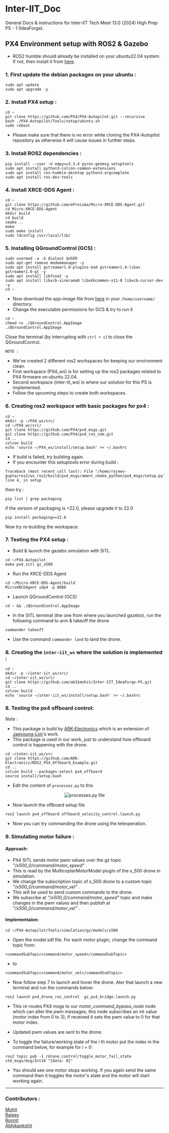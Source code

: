 # Inter-IIT_Doc
General Docs &amp; instructions for Inter-IIT Tech Meet 13.0 (2024) High Prep PS - 1 (IdeaForge).

## PX4 Environment setup with ROS2 & Gazebo
- ROS2 humble should already be installed on your ubuntu22.04 system. If not, then install it from [here](https://docs.ros.org/en/humble/Installation/Ubuntu-Install-Debs.html).

### 1. First update the debian packages on your ubuntu :
```
sudo apt update
sudo apt upgrade -y
```

### 2. Install PX4 setup :
```
cd ~
git clone https://github.com/PX4/PX4-Autopilot.git --recursive
bash ./PX4-Autopilot/Tools/setup/ubuntu.sh
sudo reboot
```
- Please make sure that there is no error while cloning the PX4-Autopilot repository as otherwise it will cause issues in further steps.

### 3. Install ROS2 dependencies :
```
pip install --user -U empy==3.3.4 pyros-genmsg setuptools
sudo apt install python3-colcon-common-extensions
sudo apt install ros-humble-desktop python3-argcomplete
sudo apt install ros-dev-tools
```

### 4. Install XRCE-DDS Agent :
```
cd ~
git clone https://github.com/eProsima/Micro-XRCE-DDS-Agent.git
cd Micro-XRCE-DDS-Agent
mkdir build
cd build
cmake ..
make
sudo make install
sudo ldconfig /usr/local/lib/
```

### 5. Installing QGroundControl (GCS) :
```
sudo usermod -a -G dialout $USER
sudo apt-get remove modemmanager -y
sudo apt install gstreamer1.0-plugins-bad gstreamer1.0-libav gstreamer1.0-gl -y
sudo apt install libfuse2 -y
sudo apt install libxcb-xinerama0 libxkbcommon-x11-0 libxcb-cursor-dev -y
cd ~
```
- Now download the app-image file from [here](https://d176tv9ibo4jno.cloudfront.net/latest/QGroundControl.AppImage) in your `/home/username/` directory.   
- Change the executable permissions for GCS & try to run it
```
cd ~
chmod +x ./QGroundControl.AppImage
./QGroundControl.AppImage
```
Close the terminal (by interrupting with `ctrl + c`) to close the QGroundControl.

*`NOTE :`*    
- We've created 2 different ros2 workspaces for keeping our environment clean.    
- First workspace (PX4_ws) is for setting up the ros2 packages related to PX4 firmware on ubuntu 22.04.    
- Second workspace (inter-iit_ws) is where our solution for this PS is implemented.    
- Follow the upcoming steps to create both workspaces.

### 6. Creating ros2 workspace with basic packages for px4 :
```
cd ~
mkdir -p ~/PX4_ws/src/
cd ~/PX4_ws/src/
git clone https://github.com/PX4/px4_msgs.git
git clone https://github.com/PX4/px4_ros_com.git
cd ..
colcon build
echo 'source ~/PX4_ws/install/setup.bash' >> ~/.bashrc
```
- If build is failed, try building again.    
- If you encounter this setuptools error during build :

```colcon build: px4_msgs --- stderr: px4_msgs
Traceback (most recent call last): File "/home/rajeev-gupta/ros2/ws_ros2/build/px4_msgs/ament_cmake_python/px4_msgs/setup.py", line 4, in setup
```

then try : 
```
pip list | grep packaging
```
if the version of packaging is <22.0, please upgrade it to 22.0

```
pip install packaging==22.0
```
Now try re-building the workspace.

### 7. Testing the PX4 setup :

- Build & launch the gazebo simulation with SITL
```
cd ~/PX4-Autopilot
make px4_sitl gz_x500
```   

- Run the XRCE-DDS Agent   
```
cd ~/Micro-XRCE-DDS-Agent/build
MicroXRCEAgent udp4 -p 8888
```
- Launch QGroundControl (GCS)
```
cd ~ && ./QGroundControl.AppImage
```

- In the SITL terminal (the one from where you launched gazebo), run the following command to arm & takeoff the drone
```
commander takeoff
```
- Use the command `commander land` to land the drone.


### 8. Creating the `inter-iit_ws` where the solution is implemented :

```
cd ~
mkdir -p ~/inter-iit_ws/src/
cd ~/inter-iit_ws/src/
git clone https://github.com/ab31mohit/Inter-IIT_IdeaForge-PS.git
cd ..
colcon build
echo 'source ~/inter-iit_ws/install/setup.bash' >> ~/.bashrc
```

### 8. Testing the px4 offboard control:
*Note :*    
- This package is build by [ARK-Electronics](https://github.com/ARK-Electronics) which is an extension of [Jaeyoung-Lim](https://github.com/Jaeyoung-Lim)'s work.
- This package is used in our work, just to understand how offboard control is happening with the drone.
```
cd ~/inter-iit_ws/src
git clone https://github.com/ARK-Electronics/ROS2_PX4_Offboard_Example.git
cd ..
colcon build --packages-select px4_offboard
source install/setup.bash
```
- Edit the content of `processes.py` to this
<div align="center">
  <img src="readme-media/processes.png" alt="processes.py file" />
</div>    

- Now launch the offboard setup file
```
ros2 launch px4_offboard offboard_velocity_control.launch.py
```
- Now you can try commanding the drone using the teleoperation.


### 9. Simulating motor failure : 

#### Approach: 
- PX4 SITL sends motor pwm values over the gz topic _"/x500_0/command/motor_speed"_ .
- This is read by the MulticopterMotorModel plugin of the x_500 drone in simulation. 
- We change the subscription topic of x_500 drone to a custom topic _"/x500_0/command/motor_vel"_ .
- This will be used to send custom commands to the drone. 
- We subscribe at _"/x500_0/command/motor_speed"_ topic and make changes in the pwm values and then publish at _"/x500_0/command/motor_vel"_ .

#### Implementaion:
```
cd ~/PX4-Autopilot/Tools/simulation/gz/models/x500
```

- Open the model.sdf file. For each motor plugin, change the command topic from:
```
<commandSubTopic>command/motor_speed</commandSubTopic>
```
- to 
```
<commandSubTopic>command/motor_vel</commandSubTopic>
```

- Now follow step 7 to launch and hover the drone. Ater that launch a new terminal and run the commands below:

```
ros2 launch px4_drone_ros_control  gz_px4_bridge.launch.py
```
- This re-routes PX4 msgs to our _motor_command_bypass_node_ node which can alter the pwm messages, this node subscribes an int value (motor index from 0 to 3), if received it sets the pwm value to 0 for that motor index. 
- Updated pwm values are sent to the drone. 

- To toggle the failure/working state of the _i_ th motor put the index in the command below, for example for _i_ = 0:
```
ros2 topic pub -1 /drone_control/toggle_motor_fail_state std_msgs/msg/Int16 "{data: 0}"
```

- You should see one motor stops working. If you again send the same command then it toggles the motor's state and the motor will start working again. 

---
### Contributors :
[Mohit]()    
[Rajeev](https://github.com/rajeev-gupta-bashrc)    
[Ronnit](https://github.com/NULL300)      
[Abhikankshit](https://github.com/OARSS)
